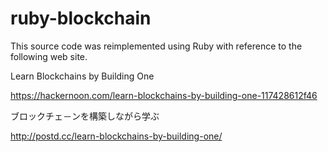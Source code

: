 # ruby-blockchain

This source code was reimplemented using Ruby with reference to the following web site.


Learn Blockchains by Building One

https://hackernoon.com/learn-blockchains-by-building-one-117428612f46

ブロックチェ－ンを構築しながら学ぶ

http://postd.cc/learn-blockchains-by-building-one/

